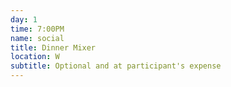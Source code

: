 ```yaml
---
day: 1
time: 7:00PM
name: social
title: Dinner Mixer
location: W
subtitle: Optional and at participant's expense
---
```

